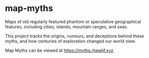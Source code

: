 # map-myths

Maps of old regularly featured phantom or speculative geographical features, including cities, islands, mountain ranges, and seas.

This project tracks the origins, rumours, and deceptions behind these myths, and how centuries of exploration changed our world view.

Map Myths can be viewed at https://myths.rhewlif.xyz. 

